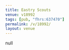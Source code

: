 ```yaml
---
title: Eastry Scouts
venue: v18992
tags: [pub, "fhrs:637470"]
permalink: /v/18992/
layout: venue
---
```

null